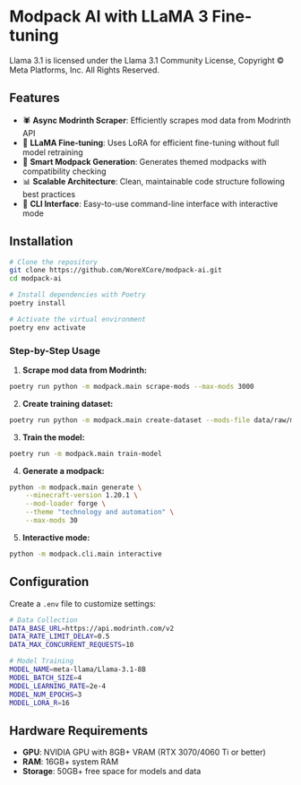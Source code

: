 # Modpack AI with LLaMA 3 Fine-tuning

Llama 3.1 is licensed under the Llama 3.1 Community License, Copyright © Meta Platforms, Inc. All Rights Reserved.

## Features

- 🕷️ **Async Modrinth Scraper**: Efficiently scrapes mod data from Modrinth API
- 🧠 **LLaMA Fine-tuning**: Uses LoRA for efficient fine-tuning without full model retraining
- 🎯 **Smart Modpack Generation**: Generates themed modpacks with compatibility checking
- 📊 **Scalable Architecture**: Clean, maintainable code structure following best practices
- 🔧 **CLI Interface**: Easy-to-use command-line interface with interactive mode
 
## Installation

```bash
# Clone the repository
git clone https://github.com/WoreXCore/modpack-ai.git
cd modpack-ai

# Install dependencies with Poetry
poetry install

# Activate the virtual environment
poetry env activate
```

### Step-by-Step Usage

1. **Scrape mod data from Modrinth:**
```bash
poetry run python -m modpack.main scrape-mods --max-mods 3000
```

2. **Create training dataset:**
```bash
poetry run python -m modpack.main create-dataset --mods-file data/raw/mods_data.json --num-examples 1000
```

3. **Train the model:**
```bash
poetry run -m modpack.main train-model
```

4. **Generate a modpack:**
```bash
python -m modpack.main generate \
    --minecraft-version 1.20.1 \
    --mod-loader forge \
    --theme "technology and automation" \
    --max-mods 30
```

5. **Interactive mode:**
```bash
python -m modpack.cli.main interactive
```

## Configuration

Create a `.env` file to customize settings:

```bash
# Data Collection
DATA_BASE_URL=https://api.modrinth.com/v2
DATA_RATE_LIMIT_DELAY=0.5
DATA_MAX_CONCURRENT_REQUESTS=10

# Model Training
MODEL_NAME=meta-llama/Llama-3.1-8B
MODEL_BATCH_SIZE=4
MODEL_LEARNING_RATE=2e-4
MODEL_NUM_EPOCHS=3
MODEL_LORA_R=16
```

## Hardware Requirements

- **GPU**: NVIDIA GPU with 8GB+ VRAM (RTX 3070/4060 Ti or better)
- **RAM**: 16GB+ system RAM
- **Storage**: 50GB+ free space for models and data